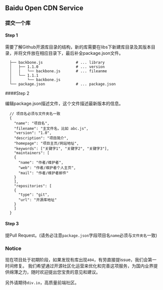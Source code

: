 ## Baidu Open CDN Service

### 提交一个库

#### Step 1

需要了解Github开源库目录的结构，新的库需要在libs下新建库目录及其版本目录，并将文件放在相应目录下，最后补全package.json文件。

			
```
  ├── backbone.js               # ... library
  │   ├── 1.1.0                 # ... version
  │   |   └── backbone.js       # ... fileanme
  │   └── 1.1.1
  │       └── backbone.js
  └── package.json              # ... package.json
```
			
####Step 2

编辑package.json描述文件，这个文件描述最新版本的信息。

```
  // 项目名必须与文件夹名一致
  {
    "name": "项目名",
    "filename": "主文件名，比如 abc.js",
    "version": "1.0",
    "description": "项目简介",
    "homepage": "项目主页/网站地址",
    "keywords": ["关键字1", "关键字2", "关键字3"],
    "maintainers": [
  	{
  	  "name": "作者/维护者",
  	  "web": "作者/维护者个人主页",
  	  "mail": "作者/维护者邮件"
  	}
    ],
    "repositories": [
  	{
  	  "type": "git",
  	  "url": "开源库地址"
  	}
    ]
  }
```

#### Step 3

提Pull Request。(请务必注意`package.json`字段项目名`name`必须与`文件夹名`一致)

### Notice

现在项目处于初期阶段，如果发现有库出现`404`，有劳直接提issue，我们会第一时间修复。
我们希望通过开源社区化运营来优化和完善这项服务，为国内业界提供绵薄之力，随时欢迎提出您宝贵的意见和建议。

另外请期待`div.io`，高质量前端社区。

